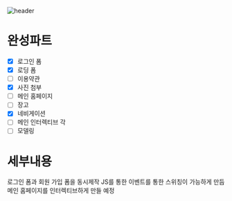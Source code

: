 ![header](https://capsule-render.vercel.app/api?type=waving&color=auto&height=300&section=header&text=Alzheimer's%20disease%20&fontSize=90&animation=fadeIn&fontAlignY=38&desc=%20htmlFrame&descAlignY=65&descAlign=75)

# 완성파트
* [x] 로그인 폼
* [x] 로딩 폼
* [ ] 이용약관
* [x] 사진 첨부
* [ ] 메인 홈페이지
* [ ] 장고 
* [x] 네비게이션
* [ ] 메인 인터렉티브 각
* [ ] 모델링 

# 세부내용
로그인 폼과 회원 가입 폼을 동시제작 JS를 통한 이벤트를 통한 스위칭이 가능하게 만듬
메인 홈페이지를 인터렉티브하게 만들 예정

